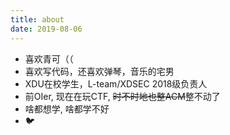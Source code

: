 ```yaml
---
title: about
date: 2019-08-06
---
```


* 喜欢青可（（
* 喜欢写代码，还喜欢弹琴，音乐的宅男
* XDU在校学生，L-team/XDSEC 2018级负责人
* 前OIer, 现在在玩CTF, ~~时不时地也整ACM~~整不动了
* 啥都想学, 啥都学不好
* 🐦
